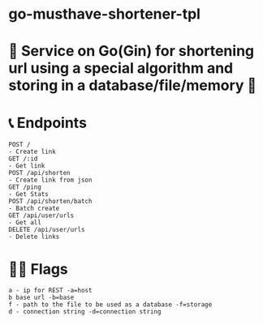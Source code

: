 # go-musthave-shortener-tpl
# 🎲 Service on Go(Gin) for shortening url using a special algorithm and storing in a database/file/memory 🎲

# 📞 Endpoints
```http
POST /
- Create link
GET /:id 
- Get link 
POST /api/shorten
- Create link from json
GET /ping
- Get Stats 
POST /api/shorten/batch
- Batch create 
GET /api/user/urls
- Get all
DELETE /api/user/urls
- Delete links
```
# 🏴‍☠️ Flags
```
a - ip for REST -a=host
b base url -b=base
f - path to the file to be used as a database -f=storage
d - connection string -d=connection string
```

